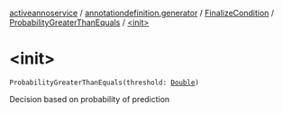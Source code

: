 [activeannoservice](../../../index.md) / [annotationdefinition.generator](../../index.md) / [FinalizeCondition](../index.md) / [ProbabilityGreaterThanEquals](index.md) / [&lt;init&gt;](./-init-.md)

# &lt;init&gt;

`ProbabilityGreaterThanEquals(threshold: `[`Double`](https://kotlinlang.org/api/latest/jvm/stdlib/kotlin/-double/index.html)`)`

Decision based on probability of prediction

